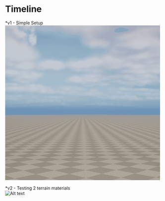 # Timeline

*v1 -  Simple Setup
![Alt text](docs/gifs/v1.gif)

*v2 - Testing 2 terrain materials   
![Alt text](docs/gifs/v2.gif)